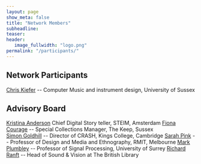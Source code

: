 ```yaml
---
layout: page
show_meta: false
title: "Network Members"
subheadline: 
teaser: 
header:
   image_fullwidth: "logo.png"
permalink: "/participants/"
---
```

## Network Participants

[Chris Kiefer](http://www.sussex.ac.uk/profiles/208667) -- Computer Music and instrument design, University of Sussex



## Advisory Board

[Kristina Anderson](http://tinything.com/?p=57) Chief Digital Story teller, STEIM, Amsterdam
[Fiona Courage](http://www.sussex.ac.uk/profiles/9183) --  Special Collections Manager, The Keep, Sussex               
[Simon Goldhill](http://www.classics.cam.ac.uk/directory/simon-goldhill) -- Director of CRASH, Kings College, Cambridge
[Sarah Pink](http://www1.rmit.edu.au/browse%3BID=vcnfenbj05lv) -- Professor of Design and Media and Ethnography, RMIT, Melbourne
[Mark Plumbley](http://www.surrey.ac.uk/cvssp/people/mark_plumbley/) -- Professor of Signal Processing, University of Surrey
[Richard Ranft](https://uk.linkedin.com/in/richardranft) -- Head of Sound & Vision at The British Library
          

    

